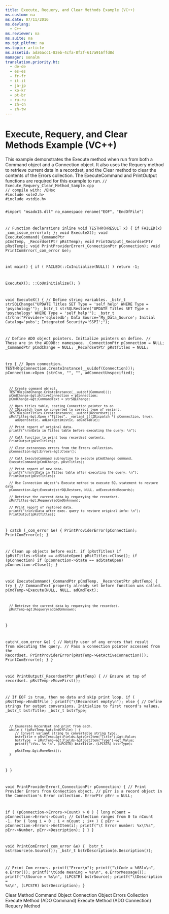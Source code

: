 ```yaml
---
title: Execute, Requery, and Clear Methods Example (VC++)
ms.custom: na
ms.date: 07/11/2016
ms.devlang: 
  - C++
ms.reviewer: na
ms.suite: na
ms.tgt_pltfrm: na
ms.topic: article
ms.assetid: ada6acc1-82eb-4cfa-8f2f-617a916ffd8d
manager: sonalm
translation.priority.ht: 
  - de-de
  - es-es
  - fr-fr
  - it-it
  - ja-jp
  - ko-kr
  - pt-br
  - ru-ru
  - zh-cn
  - zh-tw
---
```

# Execute, Requery, and Clear Methods Example (VC++)
<?xml version="1.0" encoding="utf-8"?>
<developerReferenceWithoutSyntaxDocument xmlns="http://ddue.schemas.microsoft.com/authoring/2003/5" xmlns:xlink="http://www.w3.org/1999/xlink" xmlns:xsi="http://www.w3.org/2001/XMLSchema-instance" xsi:schemaLocation="http://ddue.schemas.microsoft.com/authoring/2003/5 http://dduestorage.blob.core.windows.net/ddueschema/developer.xsd">
  <introduction>
    <para>This example demonstrates the <legacyBold>Execute</legacyBold> method when run from both a <legacyLink xlink:href="a02c22fb-542d-465e-a629-30fd59dcbebf">Command</legacyLink> object and a <legacyLink xlink:href="ef6b1824-5b12-43db-89d7-8f3d13896d4d">Connection</legacyLink> object. It also uses the <legacyLink xlink:href="d81ab76f-1aa8-4ccf-92ec-b65254dc3ea1">Requery</legacyLink> method to retrieve current data in a <legacyLink xlink:href="ede1415f-c3df-4cc5-a05b-2576b2b84b60">recordset</legacyLink>, and the <legacyLink xlink:href="0a61ba7a-20b8-426a-91a0-9040e7c5a98a">Clear</legacyLink> method to clear the contents of the <legacyLink xlink:href="290819e1-7b39-4e1e-a93b-801257138b00">Errors</legacyLink> collection. The ExecuteCommand and PrintOutput functions are required for this example to run.</para>
    <code>// Execute_Requery_Clear_Method_Sample.cpp
// compile with: /EHsc
#include &lt;ole2.h&gt;
#include &lt;stdio.h&gt;

#import "msado15.dll" no_namespace rename("EOF", "EndOfFile")

// Function declarations
inline void TESTHR(HRESULT x) { if FAILED(x) _com_issue_error(x); };
void ExecuteX();
void ExecuteCommand(_CommandPtr pCmdTemp, _RecordsetPtr pRstTemp);
void PrintOutput(_RecordsetPtr pRstTemp);
void PrintProviderError(_ConnectionPtr pConnection);
void PrintComError(_com_error &amp;e);

int main() {
   if ( FAILED(::CoInitialize(NULL)) )
      return -1;

   ExecuteX();
   ::CoUninitialize();
}

void ExecuteX() {
   // Define string variables.
   _bstr_t strSQLChange("UPDATE Titles SET Type = 'self_help' WHERE Type = 'psychology'");
   _bstr_t strSQLRestore("UPDATE Titles SET Type = 'psychology' WHERE Type = 'self_help'");
   _bstr_t strCnn("Provider='sqloledb'; Data Source='My_Data_Source'; Initial Catalog='pubs'; Integrated Security='SSPI';");

   // Define ADO object pointers.  Initialize pointers on define.
   // These are in the ADODB::  namespace.
   _ConnectionPtr pConnection = NULL;
   _CommandPtr pCmdChange = NULL;
   _RecordsetPtr pRstTitles = NULL;

   try {
      // Open connection.
      TESTHR(pConnection.CreateInstance(__uuidof(Connection)));
      pConnection-&gt;Open (strCnn, "", "", adConnectUnspecified);

      // Create command object.
      TESTHR(pCmdChange.CreateInstance(__uuidof(Command)));
      pCmdChange-&gt;ActiveConnection = pConnection;
      pCmdChange-&gt;CommandText = strSQLChange;

      // Open titles table, casting Connection pointer to an 
      // IDispatch type so converted to correct type of variant.
      TESTHR(pRstTitles.CreateInstance(__uuidof(Recordset)));
      pRstTitles-&gt;Open ("Titles", _variant_t((IDispatch *) pConnection, true), 
         adOpenStatic, adLockOptimistic, adCmdTable);

      // Print report of original data.
      printf("\n\nData in Titles table before executing the query: \n");

      // Call function to print loop recordset contents.
      PrintOutput(pRstTitles);

      // Clear extraneous errors from the Errors collection.
      pConnection-&gt;Errors-&gt;Clear();

      // Call ExecuteCommand subroutine to execute pCmdChange command.
      ExecuteCommand(pCmdChange, pRstTitles);

      // Print report of new data.
      printf("\n\n\tData in Titles table after executing the query: \n");
      PrintOutput(pRstTitles);

      // Use Connection object's Execute method to execute SQL statement to restore data.
      pConnection-&gt;Execute(strSQLRestore, NULL, adExecuteNoRecords);

      // Retrieve the current data by requerying the recordset.
      pRstTitles-&gt;Requery(adCmdUnknown);

      // Print report of restored data.
      printf("\n\n\tData after exec. query to restore original info: \n");
      PrintOutput(pRstTitles);
   }
   catch (_com_error &amp;e) {
      PrintProviderError(pConnection);
      PrintComError(e);
   }

   // Clean up objects before exit.
   if (pRstTitles)
      if (pRstTitles-&gt;State == adStateOpen)
         pRstTitles-&gt;Close();
   if (pConnection)
      if (pConnection-&gt;State == adStateOpen)
         pConnection-&gt;Close();
}

void ExecuteCommand(_CommandPtr pCmdTemp, _RecordsetPtr pRstTemp) {
   try {
      // CommandText property already set before function was called.
      pCmdTemp-&gt;Execute(NULL, NULL, adCmdText);

      // Retrieve the current data by requerying the recordset.
      pRstTemp-&gt;Requery(adCmdUnknown);
   }

   catch(_com_error &amp;e) {
      // Notify user of any errors that result from executing the query.
      // Pass a connection pointer accessed from the Recordset.
      PrintProviderError(pRstTemp-&gt;GetActiveConnection());
      PrintComError(e);
   }
}

void PrintOutput(_RecordsetPtr pRstTemp) {
   // Ensure at top of recordset.
   pRstTemp-&gt;MoveFirst();

   // If EOF is true, then no data and skip print loop.
   if ( pRstTemp-&gt;EndOfFile )
      printf("\tRecordset empty\n");
   else {
      // Define strings for output conversions.  Initialize to first record's values.
      _bstr_t bstrTitle;
      _bstr_t bstrType;

      // Enumerate Recordset and print from each.
      while ( !(pRstTemp-&gt;EndOfFile) ) {
         // Convert variant string to convertable string type.
         bstrTitle = pRstTemp-&gt;Fields-&gt;GetItem("Title")-&gt;Value;
         bstrType  = pRstTemp-&gt;Fields-&gt;GetItem("Type")-&gt;Value;
         printf("\t%s, %s \n", (LPCSTR) bstrTitle, (LPCSTR) bstrType);

         pRstTemp-&gt;MoveNext();
      }
   }
}

void PrintProviderError(_ConnectionPtr pConnection) {
   // Print Provider Errors from Connection object.
   // pErr is a record object in the Connection's Error collection.
   ErrorPtr pErr = NULL;

   if ( (pConnection-&gt;Errors-&gt;Count) &gt; 0 ) {
      long nCount = pConnection-&gt;Errors-&gt;Count;
      // Collection ranges from 0 to nCount -1.
      for ( long i = 0 ; i &lt; nCount ; i++ ) {
         pErr = pConnection-&gt;Errors-&gt;GetItem(i);
         printf("\t Error number: %x\t%s", pErr-&gt;Number, pErr-&gt;Description);
      }
   }
}

void PrintComError(_com_error &amp;e) {
   _bstr_t bstrSource(e.Source());
   _bstr_t bstrDescription(e.Description());

   // Print Com errors.
   printf("Error\n");
   printf("\tCode = %08lx\n", e.Error());
   printf("\tCode meaning = %s\n", e.ErrorMessage());
   printf("\tSource = %s\n", (LPCSTR) bstrSource);
   printf("\tDescription = %s\n", (LPCSTR) bstrDescription);
}</code>
  </introduction>
  <relatedTopics>
<link xlink:href="0a61ba7a-20b8-426a-91a0-9040e7c5a98a">Clear Method</link>
<link xlink:href="a02c22fb-542d-465e-a629-30fd59dcbebf">Command Object</link>
<link xlink:href="ef6b1824-5b12-43db-89d7-8f3d13896d4d">Connection Object</link>
<link xlink:href="290819e1-7b39-4e1e-a93b-801257138b00">Errors Collection</link>
<link xlink:href="f84a5ff3-0528-4ad7-9bea-9a15103378dd">Execute Method (ADO Command)</link>
<link xlink:href="03c69320-96b2-4d85-8d49-a13b13e31578">Execute Method (ADO Connection)</link>
<link xlink:href="d81ab76f-1aa8-4ccf-92ec-b65254dc3ea1">Requery Method</link>
</relatedTopics>
</developerReferenceWithoutSyntaxDocument>